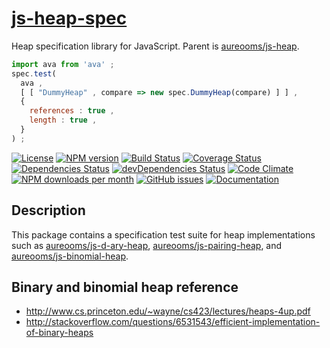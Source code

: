 [js-heap-spec](http://aureooms.github.io/js-heap-spec)
==

Heap specification library for JavaScript.
Parent is [aureooms/js-heap](https://github.com/aureooms/js-heap).

```js
import ava from 'ava' ;
spec.test(
  ava ,
  [ [ "DummyHeap" , compare => new spec.DummyHeap(compare) ] ] ,
  {
    references : true ,
    length : true ,
  }
) ;
```

[![License](https://img.shields.io/github/license/aureooms/js-heap-spec.svg?style=flat)](https://raw.githubusercontent.com/aureooms/js-heap-spec/master/LICENSE)
[![NPM version](https://img.shields.io/npm/v/@aureooms/js-heap-spec.svg?style=flat)](https://www.npmjs.org/package/@aureooms/js-heap-spec)
[![Build Status](https://img.shields.io/travis/aureooms/js-heap-spec.svg?style=flat)](https://travis-ci.org/aureooms/js-heap-spec)
[![Coverage Status](https://img.shields.io/coveralls/aureooms/js-heap-spec.svg?style=flat)](https://coveralls.io/r/aureooms/js-heap-spec)
[![Dependencies Status](https://img.shields.io/david/aureooms/js-heap-spec.svg?style=flat)](https://david-dm.org/aureooms/js-heap-spec#info=dependencies)
[![devDependencies Status](https://img.shields.io/david/dev/aureooms/js-heap-spec.svg?style=flat)](https://david-dm.org/aureooms/js-heap-spec#info=devDependencies)
[![Code Climate](https://img.shields.io/codeclimate/github/aureooms/js-heap-spec.svg?style=flat)](https://codeclimate.com/github/aureooms/js-heap-spec)
[![NPM downloads per month](https://img.shields.io/npm/dm/@aureooms/js-heap-spec.svg?style=flat)](https://www.npmjs.org/package/@aureooms/js-heap-spec)
[![GitHub issues](https://img.shields.io/github/issues/aureooms/js-heap-spec.svg?style=flat)](https://github.com/aureooms/js-heap-spec/issues)
[![Documentation](https://aureooms.github.io/js-heap-spec/badge.svg)](https://aureooms.github.io/js-heap-spec/source.html)

## Description

This package contains a specification test suite for heap implementations such
as
[aureooms/js-d-ary-heap](https://github.com/aureooms/js-d-ary-heap),
[aureooms/js-pairing-heap](https://github.com/aureooms/js-pairing-heap),
and
[aureooms/js-binomial-heap](https://github.com/aureooms/js-binomial-heap).

## Binary and binomial heap reference

  - http://www.cs.princeton.edu/~wayne/cs423/lectures/heaps-4up.pdf
  - http://stackoverflow.com/questions/6531543/efficient-implementation-of-binary-heaps

